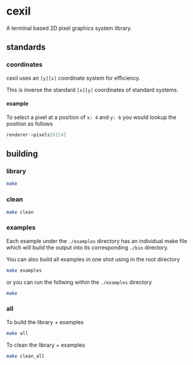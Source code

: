 # cexil

A terminal based 2D pixel graphics system library.

## standards

### coordinates

cexil uses an `[y][x]` coordinate system for efficiency.

This is inverse the standard `[x][y]` coordinates of standard systems.

#### example

To select a pixel at a position of `x: 4` and `y: 6` you would lookup the position as follows

```c
renderer->pixels[6][4]
```

## building

### library

```sh
make
```

### clean

```sh
make clean
```

### examples

Each example under the `./examples` directory has an individual make file which will build the output into its corresponding `./bin` directory.

You can also build all examples in one shot using in the root directory

```sh
make examples
```

or you can run the follwing within the `./examples` directory

```sh
make
```

### all

To build the library + examples

```sh
make all
```

To clean the library + examples

```sh
make clean_all
```

